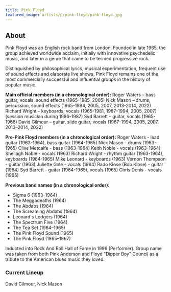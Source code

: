 ```yaml
---
title: Pink Floyd
featured_image: artists/p/pink-floyd/pink-floyd.jpg
---
```

## About

Pink Floyd was an English rock band from London. Founded in late 1965, the group achieved worldwide acclaim, initially with innovative psychedelic music, and later in a genre that came to be termed progressive rock.

Distinguished by philosophical lyrics, musical experimentation, frequent use of sound effects and elaborate live shows, Pink Floyd remains one of the most commercially successful and influential groups in the history of popular music.

**Main official members (in a chronological order):**
Roger Waters – bass guitar, vocals, sound effects (1965-1985, 2005)
Nick Mason – drums, percussion, sound effects (1965-1994, 2005, 2007, 2013-2014, 2022)
Richard Wright – keyboards, vocals (1965-1981, 1987-1994, 2005, 2007) (session musician during 1986-1987)
Syd Barrett – guitar, vocals (1965-1968)
David Gilmour – guitar, slide guitar, vocals (1967-1994, 2005, 2007, 2013–2014, 2022)

**Pre-Pink Floyd members (in a chronological order):**
Roger Waters - lead guitar (1963-1964), bass guitar (1964-1965)
Nick Mason - drums (1963-1965)
Clive Metcalfe - bass (1963-1964)
Keith Noble - vocals (1963-1964)
Sheilagh Noble - vocals (1963)
Richard Wright - rhythm guitar (1963-1964), keyboards (1964-1965)
Mike Leonard - keyboards (1963)
Vernon Thompson - guitar (1963)
Juliette Gale - vocals (1964)
Rado Klose (Bob Klose) - guitar (1964)
Syd Barrett - guitar (1964-1965), vocals (1965)
Chris Denis - vocals (1965)

**Previous band names (in a chronological order):**
* Sigma 6 (1963–1964)
* The Meggadeaths (1964)
* The Abdabs (1964)
* The Screaming Abdabs (1964)
* Leonard's Lodgers (1964)
* The Spectrum Five (1964)
* The Tea Set (1964–1965)
* The Pink Floyd Sound (1965)
* The Pink Floyd (1965–1967)

Inducted into Rock And Roll Hall of Fame in 1996 (Performer).
Group name was taken from both Pink Anderson and Floyd "Dipper Boy" Council as a tribute to the American blues music they loved.

### Current Lineup

David Gilmour, Nick Mason

